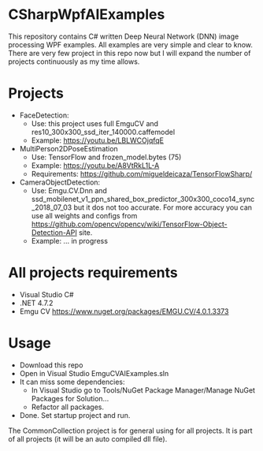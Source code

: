 # CSharpWpfAIExamples
This repository contains C# written Deep Neural Network (DNN) image processing WPF examples. All examples are very simple and clear to know. There are very few project in this repo now but I will expand the number of projects continuously as my time allows.
# Projects
- FaceDetection: 
  - Use: this project uses full EmguCV and res10_300x300_ssd_iter_140000.caffemodel
  - Example: https://youtu.be/LBLWCOjqfqE
- MultiPerson2DPoseEstimation
  - Use: TensorFlow and frozen_model.bytes (75)
  - Example: https://youtu.be/A8VtRkL1L-A 
  - Requirements: https://github.com/migueldeicaza/TensorFlowSharp/
- CameraObjectDetection:
  - Use: Emgu.CV.Dnn and ssd_mobilenet_v1_ppn_shared_box_predictor_300x300_coco14_sync_2018_07_03 but it dos not too accurate.
         For more accuracy you can use all weights and configs from https://github.com/opencv/opencv/wiki/TensorFlow-Object-Detection-API 
         site.
  - Example: ... in progress
# All projects requirements
  - Visual Studio C#
  - .NET 4.7.2
  - Emgu CV https://www.nuget.org/packages/EMGU.CV/4.0.1.3373
# Usage
- Download this repo
- Open in Visual Studio EmguCVAIExamples.sln
- It can miss some dependencies: 
    - In Visual Studio go to Tools/NuGet Package Manager/Manage NuGet Packages for Solution...
    - Refactor all packages.
- Done. Set startup project and run.

The CommonCollection project is for general using for all projects. It is part of all projects (it will be an auto compiled dll file).
